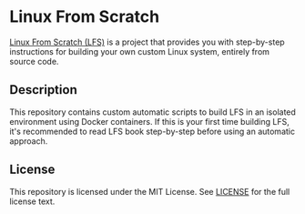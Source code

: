 # Linux From Scratch

[Linux From Scratch (LFS)](http://www.linuxfromscratch.org/) is a project that provides you with step-by-step instructions for building your own custom Linux system, entirely from source code.

## Description
This repository contains custom automatic scripts to build LFS in an isolated environment using Docker containers.
If this is your first time building LFS, it's recommended to read LFS book step-by-step before using an automatic approach.

## License
This repository is licensed under the MIT License. See [LICENSE](https://github.com/gabriel376/linux-from-scratch/blob/master/LICENSE) for the full license text.

